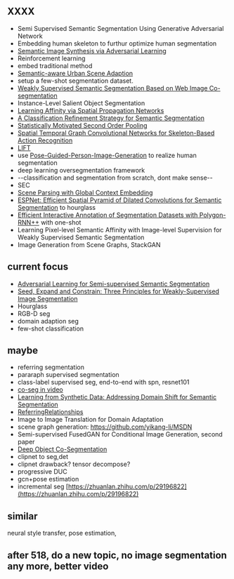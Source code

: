 ## XXXX

*  Semi Supervised Semantic Segmentation Using Generative Adversarial Network
*  Embedding human skeleton to furthur optimize human segmentation
*  [Semantic Image Synthesis via Adversarial Learning](https://github.com/dongzhuoyao/pytorchgo/tree/master/example/SISviaAL)
*  Reinforcement learning
*  embed traditional method
*  [Semantic-aware  Urban Scene Adaption](https://github.com/Peilun-Li/SG-GAN)
* setup a few-shot segmentation dataset.
* [Weakly Supervised Semantic Segmentation Based on Web Image Co-segmentation](https://ascust.github.io/WSS/)
* Instance-Level Salient Object Segmentation
* [Learning Affinity via Spatial Propagation Networks](https://arxiv.org/abs/1710.01020)
*  [A Classification Refinement Strategy for Semantic Segmentation](https://arxiv.org/abs/1801.07674)
* [Statistically Motivated Second Order Pooling](https://arxiv.org/abs/1801.07492)
* [Spatial Temporal Graph Convolutional Networks for Skeleton-Based Action
Recognition](https://arxiv.org/abs/1801.07455)
*  [LIFT](https://github.com/cvlab-epfl/tf-lift)
* use [Pose-Guided-Person-Image-Generation](https://github.com/charliememory/Pose-Guided-Person-Image-Generation) to realize human segmentation
* deep learning oversegmentation framework
* --classification and segmentation from scratch, dont make sense--
*  SEC
*  [Scene Parsing with Global Context Embedding](https://github.com/hfslyc/GCPNet)
* [ESPNet: Efficient Spatial Pyramid of Dilated
Convolutions for Semantic Segmentation](https://github.com/sacmehta/ESPNet) to hourglass
* [Efficient Interactive Annotation of Segmentation Datasets with Polygon-RNN++](http://www.cs.toronto.edu/polyrnn/) with one-shot
* Learning Pixel-level Semantic Affinity with Image-level Supervision for Weakly Supervised Semantic Segmentation
*  Image Generation from Scene Graphs,  StackGAN


## current focus
* [Adversarial Learning for Semi-supervised Semantic Segmentation](https://github.com/hfslyc/AdvSemiSeg)
* [Seed, Expand and Constrain: Three Principles for Weakly-Supervised Image Segmentation](https://github.com/ascust/SEC-MXNet)
* Hourglass
* RGB-D seg
* domain adaption seg
* few-shot classification



## maybe

* referring segmentation
* pararaph supervised segmentation
* class-label supervised seg, end-to-end with spn, resnet101
* [co-seg in video](https://github.com/GYZHikari/Semantic-Cosegmentation)
* [Learning from Synthetic Data: Addressing Domain Shift for Semantic Segmentation](https://github.com/swamiviv/LSD-seg)
* [ReferringRelationships](https://github.com/StanfordVL/ReferringRelationships)
* Image to Image Translation for Domain Adaptation
* scene graph generation:  https://github.com/yikang-li/MSDN
* Semi-supervised FusedGAN for Conditional Image Generation, second paper
* [Deep Object Co-Segmentation](https://arxiv.org/pdf/1804.06423.pdf)
* clipnet to seg,det
* clipnet drawback? tensor decompose?
* progressive DUC
* gcn+pose estimation
* incremental seg [https://zhuanlan.zhihu.com/p/29196822](https://zhuanlan.zhihu.com/p/29196822)

## similar

neural style transfer, pose estimation,   

## after 518, do a new topic, no image segmentation any more, better video
